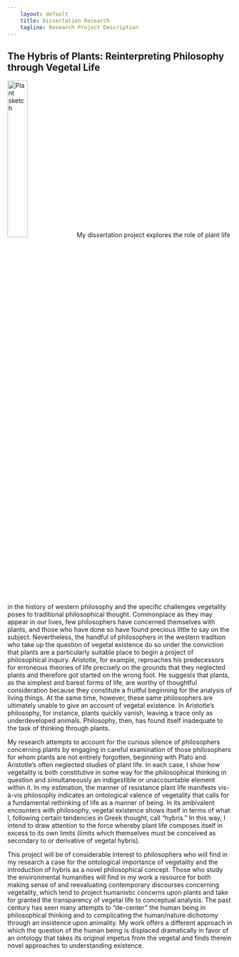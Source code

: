 ```yaml
---
    layout: default
    title: Dissertation Research
    tagline: Research Project Description
---
```


## The Hybris of Plants: Reinterpreting Philosophy through Vegetal Life

<img src="{{site.baseurl}}/images/Urpflanze.png" width="30%" alt="Plant sketch"> My dissertation project explores the role of plant life in the history of western philosophy and the specific challenges vegetality poses to traditional philosophical thought. Commonplace as they may appear in our lives, few philosophers have concerned themselves with plants, and those who have done so have found precious little to say on the subject. Nevertheless, the handful of philosophers in the western tradition who take up the question of vegetal existence do so under the conviction that plants are a particularly suitable place to begin a project of philosophical inquiry. Aristotle, for example, reproaches his predecessors for erroneous theories of life precisely on the grounds that they neglected plants and therefore got started on the wrong foot. He suggests that plants, as the simplest and barest forms of life, are worthy of thoughtful consideration because they constitute a fruitful beginning for the analysis of living things. At the same time, however, these same philosophers are ultimately unable to give an account of vegetal existence. In Aristotle’s philosophy, for instance, plants quickly vanish, leaving a trace only as underdeveloped animals. Philosophy, then, has found itself inadequate to the task of thinking through plants.

My research attempts to account for the curious silence of philosophers concerning plants by engaging in careful examination of those philosophers for whom plants are not entirely forgotten, beginning with Plato and Aristotle’s often neglected studies of plant life. In each case, I show how vegetality is both constitutive in some way for the philosophical thinking in question and simultaneously an indigestible or unaccountable element within it. In my estimation, the manner of resistance plant life manifests vis-à-vis philosophy indicates an ontological valence of vegetality that calls for a fundamental rethinking of life as a manner of being. In its ambivalent encounters with philosophy, vegetal existence shows itself in terms of what I, following certain tendencies in Greek thought, call “hybris.” In this way, I intend to draw attention to the force whereby plant life composes itself in excess to its own limits (limits which themselves must be conceived as secondary to or derivative of vegetal hybris).

This project will be of considerable interest to philosophers who will find in my research a case for the ontological importance of vegetality and the introduction of hybris as a novel philosophical concept. Those who study the environmental humanities will find in my work a resource for both making sense of and reevaluating contemporary discourses concerning vegetality, which tend to project humanistic concerns upon plants and take for granted the transparency of vegetal life to conceptual analysis. The past century has seen many attempts to “de-center” the human being in philosophical thinking and to complicating the human/nature dichotomy through an insistence upon animality. My work offers a different approach in which the question of the human being is displaced dramatically in favor of an ontology that takes its original impetus from the vegetal and finds therein novel approaches to understanding existence.
